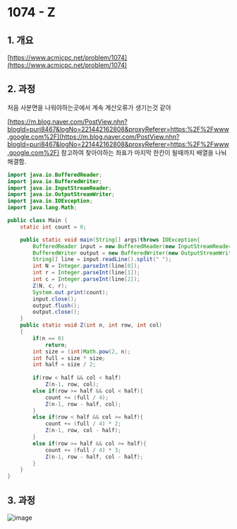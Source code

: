 # 1074 - Z

## 1. 개요

[https://www.acmicpc.net/problem/1074](https://www.acmicpc.net/problem/1074)

## 2. 과정

처음 사분면을 나워야하는곳에서 계속 계산오류가 생기는것 같아

[https://m.blog.naver.com/PostView.nhn?blogId=puri8467&logNo=221442162808&proxyReferer=https:%2F%2Fwww.google.com%2F](https://m.blog.naver.com/PostView.nhn?blogId=puri8467&logNo=221442162808&proxyReferer=https:%2F%2Fwww.google.com%2F) 참고하여 찾아야하는 좌표가 마지막 한칸이 될때까지 배열을 나눠 해결함.

```java
import java.io.BufferedReader;
import java.io.BufferedWriter;
import java.io.InputStreamReader;
import java.io.OutputStreamWriter;
import java.io.IOException;
import java.lang.Math;

public class Main {
    static int count = 0;

    public static void main(String[] args)throws IOException{
        BufferedReader input = new BufferedReader(new InputStreamReader(System.in));
        BufferedWriter output = new BufferedWriter(new OutputStreamWriter(System.out));
        String[] line = input.readLine().split(" ");
        int N = Integer.parseInt(line[0]);
        int r = Integer.parseInt(line[1]);
        int c = Integer.parseInt(line[2]);
        Z(N, c, r);
        System.out.print(count);
        input.close();
        output.flush();
        output.close(); 
    }
    public static void Z(int n, int row, int col)
    {
        if(n == 0)
            return;
        int size = (int)Math.pow(2, n);
        int full = size * size;
        int half = size / 2;
        
        if(row < half && col < half)
            Z(n-1, row, col);
        else if(row >= half && col < half){
            count += (full / 4);
            Z(n-1, row - half, col);
        }
        else if(row < half && col >= half){
            count += (full / 4) * 2;
            Z(n-1, row, col - half);
        }
        else if(row >= half && col >= half){
            count += (full / 4) * 3;
            Z(n-1, row - half, col - half);
        }
    }
}
```

## 3. 과정
![image](https://user-images.githubusercontent.com/32921283/100434126-624d3780-30df-11eb-96ef-df17405ee09d.png)
